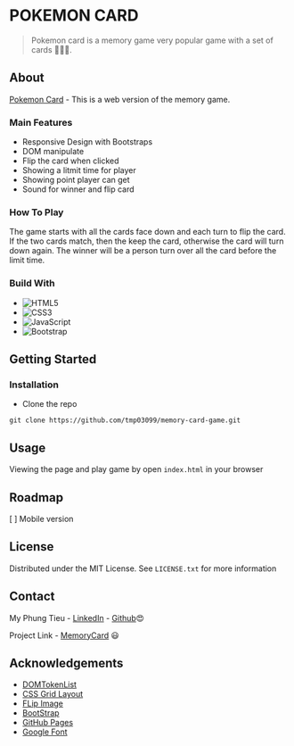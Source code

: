 # POKEMON CARD
> Pokemon card is a memory game very popular game with a set of cards :older_adult::woman::child:.

## About
[Pokemon Card](https://tmp03099.github.io/connect-four-game.github.io/) - This is a web version of the memory game. 

### Main Features
- Responsive Design with Bootstraps 
- DOM manipulate
- Flip the card when clicked 
- Showing a litmit time for player
- Showing point player can get
- Sound for winner and flip card

### How To Play
The game starts with all the cards face down and each turn to flip the card. If the two cards match, then the keep the card, otherwise the card will turn down again.
The winner will be a person turn over all the card before the limit time. 


### Build With
- ![HTML5](https://img.shields.io/badge/html5-%23E34F26.svg?style=for-the-badge&logo=html5&logoColor=white)
- ![CSS3](https://img.shields.io/badge/css3-%231572B6.svg?style=for-the-badge&logo=css3&logoColor=white)
- ![JavaScript](https://img.shields.io/badge/javascript-%23323330.svg?style=for-the-badge&logo=javascript&logoColor=%23F7DF1E)
- ![Bootstrap](https://img.shields.io/badge/bootstrap-%23563D7C.svg?style=for-the-badge&logo=bootstrap&logoColor=white)


## Getting Started

### Installation
- Clone the repo
```
git clone https://github.com/tmp03099/memory-card-game.git
```

## Usage
Viewing the page and play game by open `index.html` in your browser

## Roadmap

[ ] Mobile version

## License
Distributed under the MIT License. See `LICENSE.txt` for more information

## Contact
My Phung Tieu - [LinkedIn](https://www.linkedin.com/in/my-phung-tieu-0bba22219/) - [Github](https://github.com/tmp03099):heart_eyes:


Project Link - [MemoryCard](https://tmp03099.github.io/connect-four-game.github.io/) :smiley:

## Acknowledgements
- [DOMTokenList](https://developer.mozilla.org/en-US/docs/Web/API/DOMTokenList)
- [CSS Grid Layout](https://www.w3schools.com/css/css_grid.asp)
- [FLip Image](https://www.w3schools.com/howto/howto_css_flip_image.asp)
- [BootStrap](https://getbootstrap.com/docs/5.3/getting-started/introduction/)
- [GitHub Pages](https://pages.github.com/)
- [Google Font](https://fonts.google.com/)
